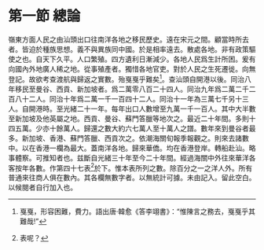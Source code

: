 # 第一節    總論

嶺東方面人民之由汕頭出口往南洋各地之移民歷史。遠在宋元之間。顧當時所去者。皆迫於種族思想。義不與異族同中國。於是相率遠去。散處各地。非有政策驅使之也。自天下久平。人口繁殖。四方遺利日漸減少。各地人民爲生計所困。爰有向國內外地廣人稀之地。從事殖產者。獨惜各地官吏。對於人民之生死遷徙。向無登記。故欲考查渡航與歸返之實數。殆戛戛乎難矣[^1]。查汕頭自開港以後。同治八年移民至曼谷、西貢、新加坡者。爲二萬零八百二十四人。同治九年爲二萬二千二百八十二人。同治十年爲二萬一千一百四十二人。同治十一年為三萬七千另十三人。自開港時。至光緒二十一年。每年出口人數增至九萬一千一百人。其中大半數至新加坡及他英屬之地。西貢、曼谷、蘇門答臘等地次之。最近二十年間。多則十四五萬。少亦十餘萬人。歸還之數大約六七萬人至十萬人之譜。數年來到曼谷者最多。新加坡、香港、蘇門答臘、西貢次之。依潮海關旬報季報觀之。則來去諸數中。以在香港一欄為最大。蓋南洋各地。歸來華僑。均在香港登岸。轉船赴汕。略事體察。可推知者也。兹斷自光緒三十年至今二十年間。經過海關中外往來華洋各客按年各數。作第四十七表[^2]於下。惟本表所列之數。除百分之一之洋人外。所有普通來往商人俱在數內。其各欄無數字者。以無統計可據。未由記入。留此空白。以候閱者自行加入也。

[^1]: 戛戛，形容困難，費力。語出唐·韓愈《答李翊書》：“惟陳言之務去，戛戛乎其難哉!”

[^2]: 表呢？